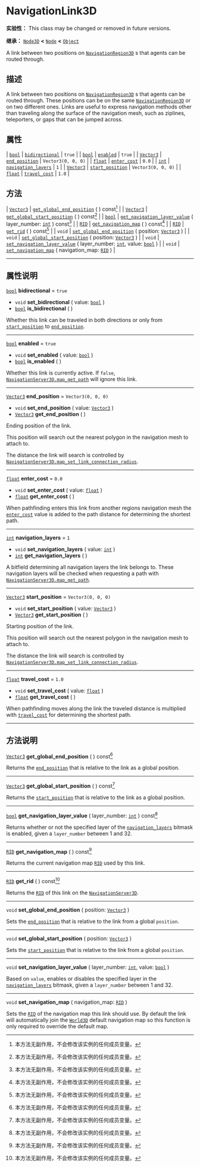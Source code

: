 <!-- ⚠ 请勿编辑本文件 ⚠ -->
<!-- 本文档使用脚本从 WeDot 引擎源码仓库生成。 -->
<!-- 生成脚本：https://github.com/WeDot-Engine/WeDot/tree/4.3/doc/tools/make_md.py； -->
<!-- 原文件：https://github.com/WeDot-Engine/WeDot/tree/4.3/doc/classes/NavigationLink3D.xml。 -->

<div id="_class_navigationlink3d"></div>

# NavigationLink3D

**实验性：** This class may be changed or removed in future versions.

**继承：** [`Node3D`](class_node3d.md) **<** [`Node`](class_node.md) **<** [`Object`](class_object.md)

A link between two positions on [`NavigationRegion3D`](class_navigationregion3d.md) s that agents can be routed through.

## 描述

A link between two positions on [`NavigationRegion3D`](class_navigationregion3d.md) s that agents can be routed through. These positions can be on the same [`NavigationRegion3D`](class_navigationregion3d.md) or on two different ones. Links are useful to express navigation methods other than traveling along the surface of the navigation mesh, such as ziplines, teleporters, or gaps that can be jumped across.

## 属性

| [`bool`](class_bool.md)       | [`bidirectional`](#class_navigationlink3d_property_bidirectional)         | ``true``             |
| [`bool`](class_bool.md)       | [`enabled`](#class_navigationlink3d_property_enabled)                     | ``true``             |
| [`Vector3`](class_vector3.md) | [`end_position`](#class_navigationlink3d_property_end_position)           | ``Vector3(0, 0, 0)`` |
| [`float`](class_float.md)     | [`enter_cost`](#class_navigationlink3d_property_enter_cost)               | ``0.0``              |
| [`int`](class_int.md)         | [`navigation_layers`](#class_navigationlink3d_property_navigation_layers) | ``1``                |
| [`Vector3`](class_vector3.md) | [`start_position`](#class_navigationlink3d_property_start_position)       | ``Vector3(0, 0, 0)`` |
| [`float`](class_float.md)     | [`travel_cost`](#class_navigationlink3d_property_travel_cost)             | ``1.0``              |

## 方法

| [`Vector3`](class_vector3.md) | [`get_global_end_position`](#class_navigationlink3d_method_get_global_end_position) ( ) const[^const]                                                             |
| [`Vector3`](class_vector3.md) | [`get_global_start_position`](#class_navigationlink3d_method_get_global_start_position) ( ) const[^const]                                                         |
| [`bool`](class_bool.md)       | [`get_navigation_layer_value`](#class_navigationlink3d_method_get_navigation_layer_value) ( layer_number: [`int`](class_int.md) ) const[^const]                   |
| [`RID`](class_rid.md)         | [`get_navigation_map`](#class_navigationlink3d_method_get_navigation_map) ( ) const[^const]                                                                       |
| [`RID`](class_rid.md)         | [`get_rid`](#class_navigationlink3d_method_get_rid) ( ) const[^const]                                                                                             |
| `void`                        | [`set_global_end_position`](#class_navigationlink3d_method_set_global_end_position) ( position: [`Vector3`](class_vector3.md) )                                   |
| `void`                        | [`set_global_start_position`](#class_navigationlink3d_method_set_global_start_position) ( position: [`Vector3`](class_vector3.md) )                               |
| `void`                        | [`set_navigation_layer_value`](#class_navigationlink3d_method_set_navigation_layer_value) ( layer_number: [`int`](class_int.md), value: [`bool`](class_bool.md) ) |
| `void`                        | [`set_navigation_map`](#class_navigationlink3d_method_set_navigation_map) ( navigation_map: [`RID`](class_rid.md) )                                               |

<!-- rst-class:: classref-section-separator -->

---

## 属性说明

<div id="_class_navigationlink3d_property_bidirectional"></div>

[`bool`](class_bool.md) **bidirectional** = ``true`` <div id="class_navigationlink3d_property_bidirectional"></div>

- `void` **set_bidirectional** ( value: [`bool`](class_bool.md) )
- [`bool`](class_bool.md) **is_bidirectional** ( )

Whether this link can be traveled in both directions or only from [`start_position`](#class_navigationlink3d_property_start_position) to [`end_position`](#class_navigationlink3d_property_end_position).

<!-- rst-class:: classref-item-separator -->

---

<div id="_class_navigationlink3d_property_enabled"></div>

[`bool`](class_bool.md) **enabled** = ``true`` <div id="class_navigationlink3d_property_enabled"></div>

- `void` **set_enabled** ( value: [`bool`](class_bool.md) )
- [`bool`](class_bool.md) **is_enabled** ( )

Whether this link is currently active. If `false`, [`NavigationServer3D.map_get_path`](#class_navigationserver3d_method_map_get_path) will ignore this link.

<!-- rst-class:: classref-item-separator -->

---

<div id="_class_navigationlink3d_property_end_position"></div>

[`Vector3`](class_vector3.md) **end_position** = ``Vector3(0, 0, 0)`` <div id="class_navigationlink3d_property_end_position"></div>

- `void` **set_end_position** ( value: [`Vector3`](class_vector3.md) )
- [`Vector3`](class_vector3.md) **get_end_position** ( )

Ending position of the link.

This position will search out the nearest polygon in the navigation mesh to attach to.

The distance the link will search is controlled by [`NavigationServer3D.map_set_link_connection_radius`](#class_navigationserver3d_method_map_set_link_connection_radius).

<!-- rst-class:: classref-item-separator -->

---

<div id="_class_navigationlink3d_property_enter_cost"></div>

[`float`](class_float.md) **enter_cost** = ``0.0`` <div id="class_navigationlink3d_property_enter_cost"></div>

- `void` **set_enter_cost** ( value: [`float`](class_float.md) )
- [`float`](class_float.md) **get_enter_cost** ( )

When pathfinding enters this link from another regions navigation mesh the [`enter_cost`](#class_navigationlink3d_property_enter_cost) value is added to the path distance for determining the shortest path.

<!-- rst-class:: classref-item-separator -->

---

<div id="_class_navigationlink3d_property_navigation_layers"></div>

[`int`](class_int.md) **navigation_layers** = ``1`` <div id="class_navigationlink3d_property_navigation_layers"></div>

- `void` **set_navigation_layers** ( value: [`int`](class_int.md) )
- [`int`](class_int.md) **get_navigation_layers** ( )

A bitfield determining all navigation layers the link belongs to. These navigation layers will be checked when requesting a path with [`NavigationServer3D.map_get_path`](#class_navigationserver3d_method_map_get_path).

<!-- rst-class:: classref-item-separator -->

---

<div id="_class_navigationlink3d_property_start_position"></div>

[`Vector3`](class_vector3.md) **start_position** = ``Vector3(0, 0, 0)`` <div id="class_navigationlink3d_property_start_position"></div>

- `void` **set_start_position** ( value: [`Vector3`](class_vector3.md) )
- [`Vector3`](class_vector3.md) **get_start_position** ( )

Starting position of the link.

This position will search out the nearest polygon in the navigation mesh to attach to.

The distance the link will search is controlled by [`NavigationServer3D.map_set_link_connection_radius`](#class_navigationserver3d_method_map_set_link_connection_radius).

<!-- rst-class:: classref-item-separator -->

---

<div id="_class_navigationlink3d_property_travel_cost"></div>

[`float`](class_float.md) **travel_cost** = ``1.0`` <div id="class_navigationlink3d_property_travel_cost"></div>

- `void` **set_travel_cost** ( value: [`float`](class_float.md) )
- [`float`](class_float.md) **get_travel_cost** ( )

When pathfinding moves along the link the traveled distance is multiplied with [`travel_cost`](#class_navigationlink3d_property_travel_cost) for determining the shortest path.

<!-- rst-class:: classref-section-separator -->

---

## 方法说明

<div id="_class_navigationlink3d_method_get_global_end_position"></div>

[`Vector3`](class_vector3.md) **get_global_end_position** ( ) const[^const]<div id="class_navigationlink3d_method_get_global_end_position"></div>

Returns the [`end_position`](#class_navigationlink3d_property_end_position) that is relative to the link as a global position.

<!-- rst-class:: classref-item-separator -->

---

<div id="_class_navigationlink3d_method_get_global_start_position"></div>

[`Vector3`](class_vector3.md) **get_global_start_position** ( ) const[^const]<div id="class_navigationlink3d_method_get_global_start_position"></div>

Returns the [`start_position`](#class_navigationlink3d_property_start_position) that is relative to the link as a global position.

<!-- rst-class:: classref-item-separator -->

---

<div id="_class_navigationlink3d_method_get_navigation_layer_value"></div>

[`bool`](class_bool.md) **get_navigation_layer_value** ( layer_number: [`int`](class_int.md) ) const[^const]<div id="class_navigationlink3d_method_get_navigation_layer_value"></div>

Returns whether or not the specified layer of the [`navigation_layers`](#class_navigationlink3d_property_navigation_layers) bitmask is enabled, given a `layer_number` between 1 and 32.

<!-- rst-class:: classref-item-separator -->

---

<div id="_class_navigationlink3d_method_get_navigation_map"></div>

[`RID`](class_rid.md) **get_navigation_map** ( ) const[^const]<div id="class_navigationlink3d_method_get_navigation_map"></div>

Returns the current navigation map [`RID`](class_rid.md) used by this link.

<!-- rst-class:: classref-item-separator -->

---

<div id="_class_navigationlink3d_method_get_rid"></div>

[`RID`](class_rid.md) **get_rid** ( ) const[^const]<div id="class_navigationlink3d_method_get_rid"></div>

Returns the [`RID`](class_rid.md) of this link on the [`NavigationServer3D`](class_navigationserver3d.md).

<!-- rst-class:: classref-item-separator -->

---

<div id="_class_navigationlink3d_method_set_global_end_position"></div>

`void` **set_global_end_position** ( position: [`Vector3`](class_vector3.md) )<div id="class_navigationlink3d_method_set_global_end_position"></div>

Sets the [`end_position`](#class_navigationlink3d_property_end_position) that is relative to the link from a global `position`.

<!-- rst-class:: classref-item-separator -->

---

<div id="_class_navigationlink3d_method_set_global_start_position"></div>

`void` **set_global_start_position** ( position: [`Vector3`](class_vector3.md) )<div id="class_navigationlink3d_method_set_global_start_position"></div>

Sets the [`start_position`](#class_navigationlink3d_property_start_position) that is relative to the link from a global `position`.

<!-- rst-class:: classref-item-separator -->

---

<div id="_class_navigationlink3d_method_set_navigation_layer_value"></div>

`void` **set_navigation_layer_value** ( layer_number: [`int`](class_int.md), value: [`bool`](class_bool.md) )<div id="class_navigationlink3d_method_set_navigation_layer_value"></div>

Based on `value`, enables or disables the specified layer in the [`navigation_layers`](#class_navigationlink3d_property_navigation_layers) bitmask, given a `layer_number` between 1 and 32.

<!-- rst-class:: classref-item-separator -->

---

<div id="_class_navigationlink3d_method_set_navigation_map"></div>

`void` **set_navigation_map** ( navigation_map: [`RID`](class_rid.md) )<div id="class_navigationlink3d_method_set_navigation_map"></div>

Sets the [`RID`](class_rid.md) of the navigation map this link should use. By default the link will automatically join the [`World3D`](class_world3d.md) default navigation map so this function is only required to override the default map.

[^virtual]: 本方法通常需要用户覆盖才能生效。
[^const]: 本方法无副作用，不会修改该实例的任何成员变量。
[^vararg]: 本方法除了能接受在此处描述的参数外，还能够继续接受任意数量的参数。
[^constructor]: 本方法用于构造某个类型。
[^static]: 调用本方法无需实例，可直接使用类名进行调用。
[^operator]: 本方法描述的是使用本类型作为左操作数的有效运算符。
[^bitfield]: 这个值是由下列位标志构成位掩码的整数。
[^void]: 无返回值。
